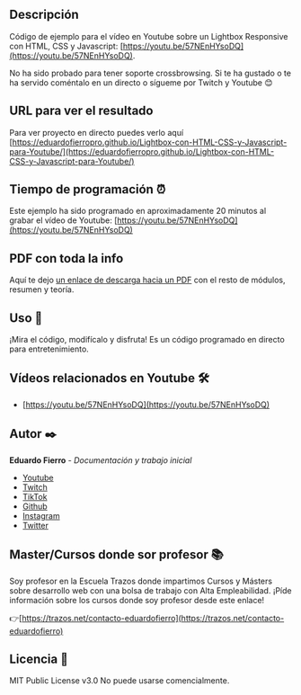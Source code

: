 ## Descripción
Código de ejemplo para el vídeo en Youtube sobre un Lightbox Responsive con HTML, CSS y Javascript: [https://youtu.be/57NEnHYsoDQ](https://youtu.be/57NEnHYsoDQ).

No ha sido probado para tener soporte crossbrowsing.
Si te ha gustado o te ha servido coméntalo en un directo o sígueme por Twitch y Youtube 😊

## URL para ver el resultado
Para ver proyecto en directo puedes verlo aquí [https://eduardofierropro.github.io/Lightbox-con-HTML-CSS-y-Javascript-para-Youtube/](https://eduardofierropro.github.io/Lightbox-con-HTML-CSS-y-Javascript-para-Youtube/)

## Tiempo de programación ⏰
Este ejemplo ha sido programado en aproximadamente 20 minutos al grabar el vídeo de Youtube: [https://youtu.be/57NEnHYsoDQ](https://youtu.be/57NEnHYsoDQ)

## PDF con toda la info
Aquí te dejo [un enlace de descarga hacia un PDF](https://eduardofierro.pro/descargas/modulos-de-una-web.pdf?utm_source=modulos-web&utm_medium=github&utm_campaign=descarga) con el resto de módulos, resumen y teoría.



## Uso 🚀
¡Mira el código, modifícalo y disfruta!
Es un código programado en directo para entretenimiento.

## Vídeos relacionados en Youtube 🛠️
* [https://youtu.be/57NEnHYsoDQ](https://youtu.be/57NEnHYsoDQ)

## Autor ✒️
**Eduardo Fierro** - *Documentación y trabajo inicial*
* [Youtube](https://youtube.com/EduardoFierroPro?sub_confirmation=1)
* [Twitch](https://twitch.tv/eduardofierropro)
* [TikTok](https://www.tiktok.com/@eduardofierro.pro?)
* [Github](https://github.com/eduardofierropro)
* [Instagram](https://instagram.com/eduardofierro.pro)
* [Twitter](https://twitter.com/edfierropro)

## Master/Cursos donde sor profesor 📚
Soy profesor en la Escuela Trazos donde impartimos Cursos y Másters sobre desarrollo web con una bolsa de trabajo con Alta Empleabilidad. ¡Píde información sobre los cursos donde soy profesor desde este enlace!

👉[https://trazos.net/contacto-eduardofierro](https://trazos.net/contacto-eduardofierro)

## Licencia 📄
MIT Public License v3.0
No puede usarse comencialmente.

